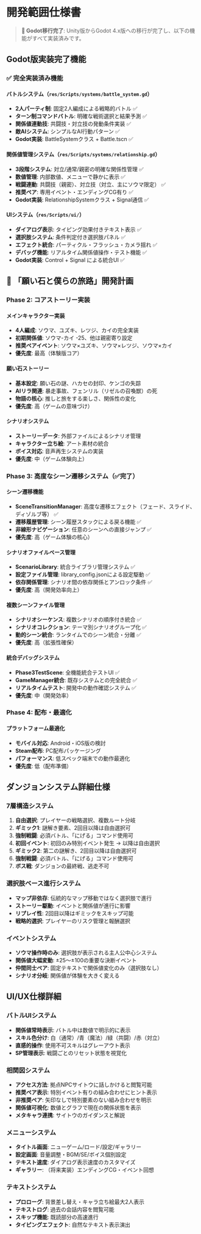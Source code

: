 # 開発範囲仕様書

> **🔄 Godot移行完了**: Unity版からGodot 4.x版への移行が完了し、以下の機能がすべて実装済みです。

## Godot版実装完了機能

### ✅ 完全実装済み機能

#### バトルシステム（`res/Scripts/systems/battle_system.gd`）
- **2人パーティ制**: 固定2人編成による戦略的バトル ✅
- **ターン制コマンドバトル**: 明確な戦術選択と結果予測 ✅
- **関係値連動技**: 共闘技・対立技の発動条件実装 ✅
- **敵AIシステム**: シンプルなAI行動パターン ✅
- **Godot実装**: BattleSystemクラス + Battle.tscn ✅

#### 関係値管理システム（`res/Scripts/systems/relationship.gd`）
- **3段階システム**: 対立/通常/親密の明確な関係性管理 ✅
- **数値管理**: 内部数値、メニューで静かに表示 ✅
- **戦闘連動**: 共闘技（親密）、対立技（対立、主にソウマ限定） ✅
- **推奨ペア**: 専用イベント・エンディングCG有り ✅
- **Godot実装**: RelationshipSystemクラス + Signal通信 ✅

#### UIシステム（`res/Scripts/ui/`）
- **ダイアログ表示**: タイピング効果付きテキスト表示 ✅
- **選択肢システム**: 条件判定付き選択肢パネル ✅
- **エフェクト統合**: パーティクル・フラッシュ・カメラ揺れ ✅
- **デバッグ機能**: リアルタイム関係値操作・テスト機能 ✅
- **Godot実装**: Control + Signal による統合UI ✅

## 🚀 「願い石と僕らの旅路」開発計画

### Phase 2: コアストーリー実装
#### メインキャラクター実装
- **4人編成**: ソウマ、ユズキ、レツジ、カイの完全実装
- **初期関係値**: ソウマ-カイ -25、他は親密寄り設定
- **推奨ペアイベント**: ソウマ×ユズキ、ソウマ×レツジ、ソウマ×カイ
- **優先度**: 最高（体験版コア）

#### 願い石ストーリー
- **基本設定**: 願い石の謎、ハカセの封印、ケンゴの失踪
- **AIリラ関連**: 暴走事故、フェンリル（リゼルの召喚獣）の死
- **物語の核心**: 推しと旅をする楽しさ、関係性の変化
- **優先度**: 高（ゲームの意味づけ）

#### シナリオシステム
- **ストーリーデータ**: 外部ファイルによるシナリオ管理
- **キャラクター立ち絵**: アート素材の統合
- **ボイス対応**: 音声再生システムの実装
- **優先度**: 中（ゲーム体験向上）

### Phase 3: 高度なシーン遷移システム（✅完了）
#### シーン遷移機能
- **SceneTransitionManager**: 高度な遷移エフェクト（フェード、スライド、ディゾルブ等） ✅
- **遷移履歴管理**: シーン履歴スタックによる戻る機能 ✅
- **非線形ナビゲーション**: 任意のシーンへの直接ジャンプ ✅
- **優先度**: 高（ゲーム体験の核心）

#### シナリオファイルベース管理
- **ScenarioLibrary**: 統合ライブラリ管理システム ✅
- **設定ファイル管理**: library_config.jsonによる設定駆動 ✅
- **依存関係管理**: シナリオ間の依存関係とアンロック条件 ✅
- **優先度**: 高（開発効率向上）

#### 複数シーンファイル管理
- **シナリオシーケンス**: 複数シナリオの順序付き統合 ✅
- **シナリオコレクション**: テーマ別シナリオグループ化 ✅
- **動的シーン統合**: ランタイムでのシーン統合・分離 ✅
- **優先度**: 高（拡張性確保）

#### 統合デバッグシステム
- **Phase3TestScene**: 全機能統合テストUI ✅
- **GameManager統合**: 既存システムとの完全統合 ✅
- **リアルタイムテスト**: 開発中の動作確認システム ✅
- **優先度**: 中（開発効率）

### Phase 4: 配布・最適化
#### プラットフォーム最適化
- **モバイル対応**: Android・iOS版の検討
- **Steam配布**: PC配布パッケージング
- **パフォーマンス**: 低スペック端末での動作最適化
- **優先度**: 低（配布準備）

## ダンジョンシステム詳細仕様

### 7層構造システム
1. **自由選択**: プレイヤーの戦略選択、複数ルート分岐
2. **ギミック1**: 謎解き要素、2回目以降は自由選択可
3. **強制戦闘**: 必須バトル、「にげる」コマンド使用可
4. **初回イベント**: 初回のみ特別イベント発生 → 以降は自由選択
5. **ギミック2**: 第二の謎解き、2回目以降は自由選択可
6. **強制戦闘**: 必須バトル、「にげる」コマンド使用可
7. **ボス戦**: ダンジョンの最終戦、逃走不可

### 選択肢ベース進行システム
- **マップ非依存**: 伝統的なマップ移動ではなく選択肢で進行
- **ストーリー駆動**: イベントと関係値が進行に影響
- **リプレイ性**: 2回目以降はギミックをスキップ可能
- **戦略的選択**: プレイヤーのリスク管理と報酬選択

### イベントシステム
- **ソウマ操作時のみ**: 選択肢が表示される主人公中心システム
- **関係値大幅変動**: ±25〜±100の重要な決断イベント
- **仲間同士ペア**: 固定テキストで関係値変化のみ（選択肢なし）
- **シナリオ分岐**: 関係値が体験を大きく変える

## UI/UX仕様詳細

### バトルUIシステム
- **関係値常時表示**: バトル中は数値で明示的に表示
- **スキル色分け**: 白（通常）/青（魔法）/緑（共闘）/赤（対立）
- **直感的操作**: 使用不可スキルはグレーアウト表示
- **SP管理表示**: 戦闘ごとのリセット状態を視覚化

### 相関図システム
- **アクセス方法**: 拠点NPCサイトウに話しかけると閲覧可能
- **推奨ペア表示**: 特別イベント有りの組み合わせにヒント表示
- **非推奨ペア**: 矢印なしで特別要素のない組み合わせを明示
- **関係値可視化**: 数値とグラフで現在の関係状態を表示
- **メタキャラ連携**: サイトウのガイダンスと解説

### メニューシステム
- **タイトル画面**: ニューゲーム/ロード/設定/ギャラリー
- **設定画面**: 音量調整・BGM/SE/ボイス個別設定
- **テキスト速度**: ダイアログ表示速度のカスタマイズ
- **ギャラリー**: （将来実装）エンディングCG・イベント回想

### テキストシステム
- **プロローグ**: 背景差し替え・キャラ立ち絵最大2人表示
- **テキストログ**: 過去の会話内容を閲覧可能
- **スキップ機能**: 既読部分の高速進行
- **タイピングエフェクト**: 自然なテキスト表示演出
